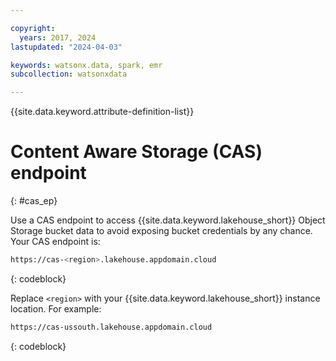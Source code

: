 ```yaml
---

copyright:
  years: 2017, 2024
lastupdated: "2024-04-03"

keywords: watsonx.data, spark, emr
subcollection: watsonxdata

---
```


{{site.data.keyword.attribute-definition-list}}

# Content Aware Storage (CAS) endpoint
{: #cas_ep}

Use a CAS endpoint to access {{site.data.keyword.lakehouse_short}} Object Storage bucket data to avoid exposing bucket credentials by any chance. Your CAS endpoint is:

```bash
https://cas-<region>.lakehouse.appdomain.cloud
```
{: codeblock}

Replace `<region>` with your {{site.data.keyword.lakehouse_short}} instance location. For example:

```bash
https://cas-ussouth.lakehouse.appdomain.cloud
```
{: codeblock}
